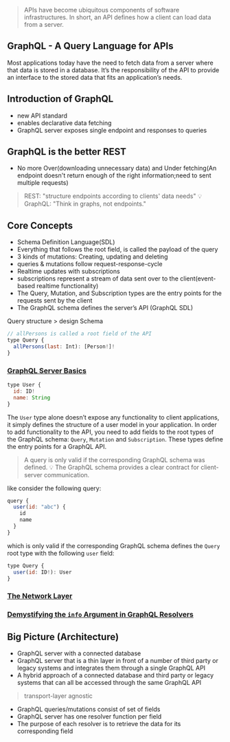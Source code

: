 > APIs have become ubiquitous components of software infrastructures. In short, an API defines how a client can load data from a server.

## GraphQL - A Query Language for APIs

Most applications today have the need to fetch data from a server where that data is stored in a database. It’s the responsibility of the API to provide an interface to the stored data that fits an application’s needs.

## Introduction of GraphQL

- new API standard
- enables declarative data fetching
- GraphQL server exposes single endpoint and responses to queries

## GraphQL is the better REST

- No more Over(downloading unnecessary data) and Under fetching(An endpoint doesn't return enough of the right information;need to sent multiple requests)

> REST: "structure endpoints according to clients' data needs"
> 💡 GraphQL: "Think in graphs, not endpoints."

## Core Concepts

- Schema Definition Language(SDL)
- Everything that follows the root field, is called the payload of the query
- 3 kinds of mutations: Creating, updating and deleting
- queries & mutations follow request-response-cycle
- Realtime updates with subscriptions
- subscriptions represent a stream of data sent over to the client(event-based realtime functionality)
- The Query, Mutation, and Subscription types are the entry points for the requests sent by the client
- The GraphQL schema defines the server’s API (GraphQL SDL)

Query structure > design Schema

```js
// allPersons is called a root field of the API
type Query {
  allPersons(last: Int): [Person!]!
}
```

### [GraphQL Server Basics](https://www.prisma.io/blog/graphql-server-basics-the-schema-ac5e2950214e)

```js
type User {
  id: ID!
  name: String
}
```

The `User` type alone doesn’t expose any functionality to client applications, it simply defines the structure of a user model in your application. In order to add functionality to the API, you need to add fields to the root types of the GraphQL schema: `Query`, `Mutation` and `Subscription`. These types define the entry points for a GraphQL API.

> A query is only valid if the corresponding GraphQL schema was defined. 💡 The GraphQL schema provides a clear contract for client-server communication.

like consider the following query:

```js
query {
  user(id: "abc") {
    id
    name
  }
}
```

which is only valid if the corresponding GraphQL schema defines the `Query` root type with the following `user` field:

```js
type Query {
  user(id: ID!): User
}
```

### [The Network Layer](https://www.prisma.io/blog/graphql-server-basics-the-network-layer-51d97d21861)

### [Demystifying the `info` Argument in GraphQL Resolvers](https://www.prisma.io/blog/graphql-server-basics-demystifying-the-info-argument-in-graphql-resolvers-6f26249f613a)

## Big Picture (Architecture)

- GraphQL server with a connected database
- GraphQL server that is a thin layer in front of a number of third party or legacy systems and integrates them through a single GraphQL API
- A hybrid approach of a connected database and third party or legacy systems that can all be accessed through the same GraphQL API

> transport-layer agnostic

- GraphQL queries/mutations consist of set of fields
- GraphQL server has one resolver function per field
- The purpose of each resolver is to retrieve the data for its corresponding field
